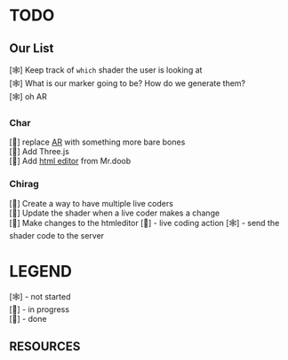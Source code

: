 # TODO

## Our List
[🕸] Keep track of `which` shader the user is looking at <br />
[🕸] What is our marker going to be? How do we generate them? <br />
[🕸] oh AR

### Char

[🎃] replace [AR](https://github.com/jeromeetienne/AR.js)  with something more bare bones<br />
[🌝] Add Three.js<br />
[🌝] Add [html editor](https://github.com/mrdoob/htmleditor) from Mr.doob <br />

### Chirag
[🌝] Create a way to have multiple live coders <br />
[🌝] Update the shader when a live coder makes a change <br />
[🎃] Make changes to the htmleditor
  [🌝] - live coding action
  [🕸] - send the shader code to the server



# LEGEND
[🕸] - not started <br />
[🎃] - in progress <br />
[🌝] - done <br />


## RESOURCES